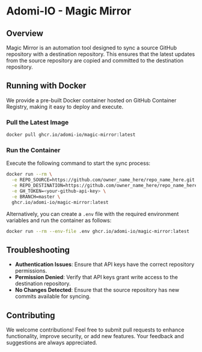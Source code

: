 # Adomi-IO - Magic Mirror

## Overview

Magic Mirror is an automation tool designed to sync a source GitHub repository with a destination repository. 
This ensures that the latest updates from the source repository are copied and committed to the destination repository.

## Running with Docker

We provide a pre-built Docker container hosted on GitHub Container Registry, making it easy to deploy and execute.

### Pull the Latest Image

```bash
docker pull ghcr.io/adomi-io/magic-mirror:latest
```

### Run the Container

Execute the following command to start the sync process:

```bash
docker run --rm \
  -e REPO_SOURCE=https://github.com/owner_name_here/repo_name_here.git \
  -e REPO_DESTINATION=https://github.com/owner_name_here/repo_name_here.git \
  -e GH_TOKEN=<your-github-api-key> \
  -e BRANCH=master \
  ghcr.io/adomi-io/magic-mirror:latest
```

Alternatively, you can create a `.env` file with the required environment variables and run the container as follows:

```bash
docker run --rm --env-file .env ghcr.io/adomi-io/magic-mirror:latest
```

## Troubleshooting

- **Authentication Issues**: Ensure that API keys have the correct repository permissions.
- **Permission Denied**: Verify that API keys grant write access to the destination repository.
- **No Changes Detected**: Ensure that the source repository has new commits available for syncing.

## Contributing

We welcome contributions! Feel free to submit pull requests to enhance functionality, improve security, or add new features. 
Your feedback and suggestions are always appreciated.


